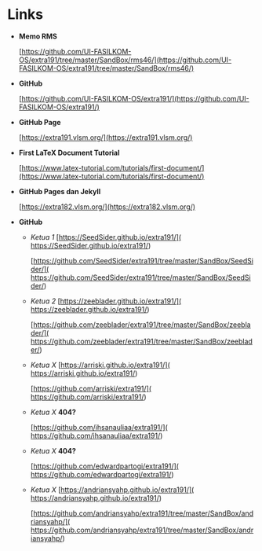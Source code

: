 # Links

- **Memo RMS**

  [https://github.com/UI-FASILKOM-OS/extra191/tree/master/SandBox/rms46/](https://github.com/UI-FASILKOM-OS/extra191/tree/master/SandBox/rms46/)

- **GitHub**

  [https://github.com/UI-FASILKOM-OS/extra191/](https://github.com/UI-FASILKOM-OS/extra191/)

- **GitHub Page**

  [https://extra191.vlsm.org/](https://extra191.vlsm.org/)

- **First LaTeX Document Tutorial** 

  [https://www.latex-tutorial.com/tutorials/first-document/](https://www.latex-tutorial.com/tutorials/first-document/)

- **GitHub Pages dan Jekyll**

  [https://extra182.vlsm.org/](https://extra182.vlsm.org/)

- **GitHub**

  - _Ketua 1_ 
    [https://SeedSider.github.io/extra191/](
     https://SeedSider.github.io/extra191/)

    [https://github.com/SeedSider/extra191/tree/master/SandBox/SeedSider/](
     https://github.com/SeedSider/extra191/tree/master/SandBox/SeedSider/)

  - _Ketua 2_ 
    [https://zeeblader.github.io/extra191/](
     https://zeeblader.github.io/extra191/)

    [https://github.com/zeeblader/extra191/tree/master/SandBox/zeeblader/](
     https://github.com/zeeblader/extra191/tree/master/SandBox/zeeblader/)

  - _Ketua X_ 
    [https://arriski.github.io/extra191/](
     https://arriski.github.io/extra191/)

    [https://github.com/arriski/extra191/](
     https://github.com/arriski/extra191/)

  - _Ketua X_ 
    **404?**

    [https://github.com/ihsanauliaa/extra191/](
     https://github.com/ihsanauliaa/extra191/)

  - _Ketua X_ 
    **404?**

    [https://github.com/edwardpartogi/extra191/](
     https://github.com/edwardpartogi/extra191/)

  - _Ketua X_ 
    [https://andriansyahp.github.io/extra191/](
     https://andriansyahp.github.io/extra191/)

    [https://github.com/andriansyahp/extra191/tree/master/SandBox/andriansyahp/](
     https://github.com/andriansyahp/extra191/tree/master/SandBox/andriansyahp/)


